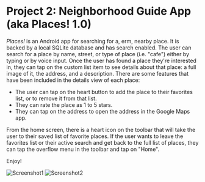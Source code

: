 # Project 2: Neighborhood Guide App (aka Places! 1.0)

_Places!_ is an Android app for searching for a, erm, nearby place. It is backed by a local SQLite database and has search enabled. The user can search for a place by name, street, or type of place (i.e. "cafe") either by typing or by voice input. Once the user has found a place they're interested in, they can tap on the custom list item to see details about that place: a full image of it, the address, and a description. There are some features that have been included in the details view of each place:

 - The user can tap on the heart button to add the place to their favorites list, or to remove it from that list.
 - They can rate the place as 1 to 5 stars.
 - They can tap on the address to open the address in the Google Maps app.

From the home screen, there is a heart icon on the toolbar that will take the user to their saved list of favorite places. If the user wants to leave the favorites list or their active search and get back to the full list of places, they can tap the overflow menu in the toolbar and tap on "Home".

Enjoy!


![Screenshot1](Project-2/Screenshots/device-2016-02-11-233728.png)
![Screenshot2](Project-2/Screenshots/device-2016-02-10-151651.png)
